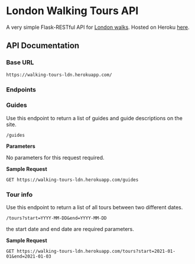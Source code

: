 # London Walking Tours API

A very simple Flask-RESTful API for [London walks](https://www.walks.com/). 
Hosted on Heroku [here](https://walking-tours-ldn.herokuapp.com/). 

## API Documentation

### Base URL

```
https://walking-tours-ldn.herokuapp.com/
```

### Endpoints

### Guides

Use this endpoint to return a list of guides and guide descriptions on the site. 

```
/guides
```

<b>Parameters</b>

No parameters for this request required.

<b> Sample Request </b>

```
GET https://walking-tours-ldn.herokuapp.com/guides
```

### Tour info

Use this endpoint to return a list of all tours between two different dates. 

```
/tours?start=YYYY-MM-DD&end=YYYY-MM-DD
```
the start date and end date are required parameters. 

<b> Sample Request </b>

```
GET https://walking-tours-ldn.herokuapp.com/tours?start=2021-01-01&end=2021-01-03
```
